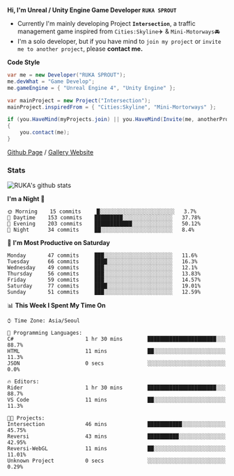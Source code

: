 **Hi, I'm Unreal / Unity Engine Game Developer `RUKA SPROUT`**

- Currently I'm mainly developing Project **`Intersection`**, a traffic management game inspired from `Cities:Skyline`✈️ & `Mini-Motorways`🚘
- I'm a solo developer, but if you have mind to `join my project` or `invite me to another project`, please **contact me.**

**Code Style**

```csharp
var me = new Developer("RUKA SPROUT");
me.devWhat = "Game Develop";
me.gameEngine = { "Unreal Engine 4", "Unity Engine" };
```

```csharp
var mainProject = new Project("Intersection");
mainProject.inspiredFrom = { "Cities:Skyline", "Mini-Mortorways" };

if (you.HaveMind(myProjects.join) || you.HaveMind(Invite(me, anotherProject)))
{
    you.contact(me);
}
```

[Github Page](https://lutca1320.github.io/) / [Gallery Website](https://rukasp.xyz/)

### Stats

![RUKA's github stats](https://github-readme-stats.vercel.app/api?username=lutca1320&theme=dracula&show_icons=true&include_all_commits=true&count_private=true&hide=contribs,prs)

<!--START_SECTION:waka-->
**I'm a Night 🦉** 

```text
🌞 Morning    15 commits     █░░░░░░░░░░░░░░░░░░░░░░░░   3.7% 
🌆 Daytime    153 commits    █████████░░░░░░░░░░░░░░░░   37.78% 
🌃 Evening    203 commits    ████████████░░░░░░░░░░░░░   50.12% 
🌙 Night      34 commits     ██░░░░░░░░░░░░░░░░░░░░░░░   8.4%

```
📅 **I'm Most Productive on Saturday** 

```text
Monday       47 commits     ███░░░░░░░░░░░░░░░░░░░░░░   11.6% 
Tuesday      66 commits     ████░░░░░░░░░░░░░░░░░░░░░   16.3% 
Wednesday    49 commits     ███░░░░░░░░░░░░░░░░░░░░░░   12.1% 
Thursday     56 commits     ███░░░░░░░░░░░░░░░░░░░░░░   13.83% 
Friday       59 commits     ███░░░░░░░░░░░░░░░░░░░░░░   14.57% 
Saturday     77 commits     ████░░░░░░░░░░░░░░░░░░░░░   19.01% 
Sunday       51 commits     ███░░░░░░░░░░░░░░░░░░░░░░   12.59%

```


📊 **This Week I Spent My Time On** 

```text
⌚︎ Time Zone: Asia/Seoul

💬 Programming Languages: 
C#                       1 hr 30 mins        ██████████████████████░░░   88.7% 
HTML                     11 mins             ██░░░░░░░░░░░░░░░░░░░░░░░   11.3% 
JSON                     0 secs              ░░░░░░░░░░░░░░░░░░░░░░░░░   0.0%

🔥 Editors: 
Rider                    1 hr 30 mins        ██████████████████████░░░   88.7% 
VS Code                  11 mins             ██░░░░░░░░░░░░░░░░░░░░░░░   11.3%

🐱‍💻 Projects: 
Intersection             46 mins             ███████████░░░░░░░░░░░░░░   45.75% 
Reversi                  43 mins             ██████████░░░░░░░░░░░░░░░   42.95% 
Reversi-WebGL            11 mins             ██░░░░░░░░░░░░░░░░░░░░░░░   11.01% 
Unknown Project          0 secs              ░░░░░░░░░░░░░░░░░░░░░░░░░   0.29%

```


<!--END_SECTION:waka-->
